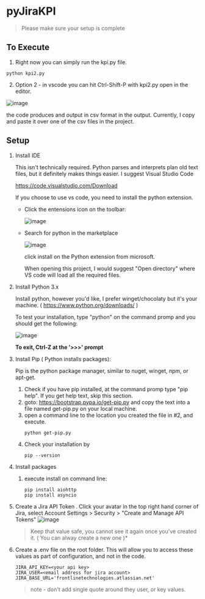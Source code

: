 # pyJiraKPI

>  Please make sure your setup is complete

## To Execute

  1. Right now you can simply run the kpi.py file.
  
    python kpi2.py

  2. Option 2 - in vscode you can hit Ctrl-Shift-P with kpi2.py open in the editor.

![image](https://user-images.githubusercontent.com/63073403/105728267-f548f900-5ef9-11eb-90cd-117346fc4259.png)

  the code produces and output in csv format in the output.  Currently, I copy and paste it over one of the csv files in the project.

## Setup 

1. Install IDE
   
    This isn't technically required.  Python parses and interprets plan old text files, but it definitely makes things easier.  I suggest Visual Studio Code

    https://code.visualstudio.com/Download

    If you choose to use vs code, you need to install the python extension.

    * Click the entensions icon on the toolbar:
      
      ![image](https://user-images.githubusercontent.com/63073403/105726351-fb3dda80-5ef7-11eb-9852-f513885abd1a.png)

    * Search for python in the marketplace
  
      ![image](https://user-images.githubusercontent.com/63073403/105726623-41933980-5ef8-11eb-91f1-75dc44cb7008.png)

      click install on the Python extension from microsoft.

      When opening this project, I would suggest "Open directory" where VS code will load all the required files.

2. Install Python 3.x
   
   Install python, however you'd like, I prefer winget/chocolaty  but it's your machine. ( https://www.python.org/downloads/ )

   To test your installation, type "python" on the command promp and you should get the following:

   ![image](https://user-images.githubusercontent.com/63073403/105720836-e4948500-5ef1-11eb-9ae2-541d03ca1f72.png)

    **To exit, Ctrl-Z at the '>>>' prompt**

3. Install Pip ( Python installs packages):

    Pip is the python package manager, similar to nuget, winget, npm, or apt-get.

    1. Check if you have pip installed, at the command promp type "pip help".  If you get help text, skip this section.
    2. goto: https://bootstrap.pypa.io/get-pip.py and copy the text into a file named get-pip.py on your local machine.
    3. open a command line to the location you created the file in #2, and execute.
        ```
        python get-pip.py
        ```
    4. Check your installation by
        ```
        pip --version
        ```
4. Install packages
    1. execute install on command line:
        ```
        pip install aiohttp
        pip install asyncio
        ```
5. Create a Jira API Token
   . Click your avatar in the top right hand corner of Jira, select  Account Settings > Security > "Create and Manage API Tokens"
  ![image](https://user-images.githubusercontent.com/63073403/105718332-1e17c100-5eef-11eb-8e06-e0c72c734994.png)
    > Keep that value safe, you cannot see it again once you've created it.  ( You can alway create a new one )*

  1. Create a .env file on the root folder.  This will allow you to access these values as part of configuration, and not in the code.

      ```
      JIRA_API_KEY=<your api key>
      JIRA_USER=<email address for jira account>
      JIRA_BASE_URL='frontlinetechnologies.atlassian.net'
      ```
      > note - don't add single quote around they user, or key values.

